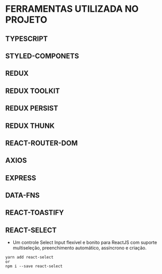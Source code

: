 # FERRAMENTAS UTILIZADA NO PROJETO

## TYPESCRIPT

## STYLED-COMPONETS

## REDUX

## REDUX TOOLKIT

## REDUX PERSIST

## REDUX THUNK

## REACT-ROUTER-DOM

## AXIOS

## EXPRESS

## DATA-FNS

## REACT-TOASTIFY

## REACT-SELECT

- Um controle Select Input flexível e bonito para ReactJS com suporte multiseleção, preenchimento automático, assíncrono e criação.

`````
yarn add react-select
or
npm i --save react-select
`````

